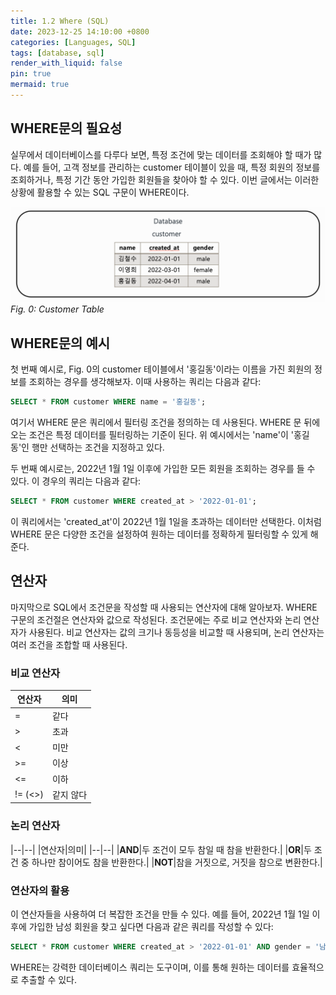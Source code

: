 ```yaml
---
title: 1.2 Where (SQL)
date: 2023-12-25 14:10:00 +0800
categories: [Languages, SQL]
tags: [database, sql]
render_with_liquid: false
pin: true
mermaid: true
---
```


## WHERE문의 필요성

실무에서 데이터베이스를 다루다 보면, 특정 조건에 맞는 데이터를 조회해야 할 때가 많다. 예를 들어, 고객 정보를 관리하는 customer 테이블이 있을 때, 특정 회원의 정보를 조회하거나, 특정 기간 동안 가입한 회원들을 찾아야 할 수 있다. 이번 글에서는 이러한 상황에 활용할 수 있는 SQL 구문이 WHERE이다.

![Customer Table](/assets/img/post/language/sql/1-2-where/customer-table.png)
_Fig. 0: Customer Table_
## WHERE문의 예시
첫 번째 예시로, Fig. 0의 customer 테이블에서 '홍길동'이라는 이름을 가진 회원의 정보를 조회하는 경우를 생각해보자. 이때 사용하는 쿼리는 다음과 같다:

``` sql
SELECT * FROM customer WHERE name = '홍길동';
```

여기서 WHERE 문은 쿼리에서 필터링 조건을 정의하는 데 사용된다. WHERE 문 뒤에 오는 조건은 특정 데이터를 필터링하는 기준이 된다. 위 예시에서는 'name'이 '홍길동'인 행만 선택하는 조건을 지정하고 있다.

두 번째 예시로는, 2022년 1월 1일 이후에 가입한 모든 회원을 조회하는 경우를 들 수 있다. 이 경우의 쿼리는 다음과 같다:

``` sql
SELECT * FROM customer WHERE created_at > '2022-01-01';
```

이 쿼리에서는 'created_at'이 2022년 1월 1일을 초과하는 데이터만 선택한다. 이처럼 WHERE 문은 다양한 조건을 설정하여 원하는 데이터를 정확하게 필터링할 수 있게 해준다.

## 연산자
마지막으로 SQL에서 조건문을 작성할 때 사용되는 연산자에 대해 알아보자. WHERE 구문의 조건절은 연산자와 값으로 작성된다. 조건문에는 주로 비교 연산자와 논리 연산자가 사용된다. 비교 연산자는 값의 크기나 동등성을 비교할 때 사용되며, 논리 연산자는 여러 조건을 조합할 때 사용된다.

### 비교 연산자

|연산자|의미|
|--|--|
|=|같다|
|>|초과|
|<|미만|
|>=|이상|
|<=|이하|
|!= (<>)|같지 않다|

### 논리 연산자

|--|--|
|연산자|의미|
|--|--|
|**AND**|두 조건이 모두 참일 때 참을 반환한다.|
|**OR**|두 조건 중 하나만 참이어도 참을 반환한다.|
|**NOT**|참을 거짓으로, 거짓을 참으로 변환한다.|

### 연산자의 활용
이 연산자들을 사용하여 더 복잡한 조건을 만들 수 있다. 예를 들어, 2022년 1월 1일 이후에 가입한 남성 회원을 찾고 싶다면 다음과 같은 쿼리를 작성할 수 있다:

```sql
SELECT * FROM customer WHERE created_at > '2022-01-01' AND gender = '남성';
```

WHERE는 강력한 데이터베이스 쿼리는 도구이며, 이를 통해 원하는 데이터를 효율적으로 추출할 수 있다. 
